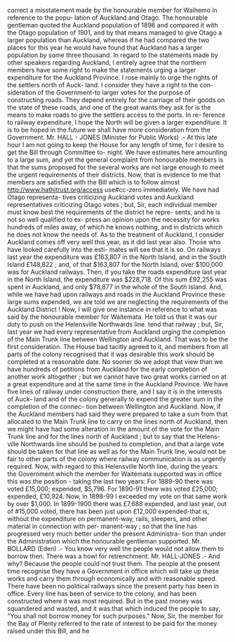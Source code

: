 correct a misstatement made by the honourable member for Waihemo in reference to the popu- lation of Auckland and Otago. The honourable gentleman quoted the Auckland population of 1896 and compared it with the Otago population of 1901, and by that means managed to give Otago a larger population than Auckland, whereas if he had compared the two places for this year he would have found that Auckland has a larger population by some three thousand. In regard to the statements made by other speakers regarding Auckland, I entirely agree that the northern members have some right to make the statements urging a larger expenditure for the Auckland Province. I rose mainly to urge the rights of the settlers north of Auck- land. I consider they have a right to the con- sideration of the Government-to larger votes for the purpose of constructing roads. They depend entirely for the carriage of their goods on the state of these roads, and one of the great wants they ask for is the means to make roads to give the settlers access to the ports. In re- ference to railway expenditure, I hope the North will be given a larger expenditure. It is to be hoped in the future we shall have more consideration from the Government. Mr. HALL - JONES (Minister for Public Works) .- At this late hour I am not going to keep the House for any length of time, for I desire to get the Bill through Committee to- night. We have estimates here amounting to a large sum, and yet the general complaint from honourable members is that the sums proposed for the several works are not large enough to meet the urgent requirements of their districts. Now, that is evidence to me that members are satisfied with the Bill which is to follow almost http://www.hathitrust.org/access use#cc-zero immediately. We have had Otago representa- tives criticizing Auckland votes and Auckland representatives criticizing Otago votes ; but, Sir, each individual member must know best the requirements of the district he repre- sents, and he is not so well qualified to ex- press an opinion upon the necessity for works hundreds of miles away, of which he knows nothing, and in districts which he does not know the needs of. As to the treatment of Auckland, I consider Auckland comes off very well this year, as it did last year also. Those who have looked carefully into the esti- mates will see that it is so. On railways last year the expenditure was £163,807 in the North Island, and in the South Island £148,822 ; and, of that $163,807 for the North Island, over $100,000 was for Auckland railways. Then, if you take the roads expenditure last year in the North Island, the expenditure was $228,718. Of this sum £92,255 was spent in Auckland, and only $78,877 in the whole of the South Island. And, while we have had upon railways and roads in the Auckland Province these large sums expended, we are told we are neglecting the requirements of the Auckland District ! Now, I will give one instance in reference to what was said by the honourable member for Waitemata. He told us that it was our duty to push on the Helensville Northwards line. tend that railway ; but, Sir, last year we had every representative from Auckland urging the completion of the Main Trunk line between Wellington and Auckland. That was to be the first consideration. The House bad tacitly agreed to it, and members from all parts of the colony recognised that it was desirable this work should be completed at a reasonable date. No sooner do we adopt that view than we have hundreds of petitions from Auckland for the early completion of another work altogether ; but we cannot have two great works carried on at a great expenditure and at the same time in the Auckland Province. We have five lines of railway under construction there, and I say it is in the interests of Auck- land and of the colony generally to expend the greater sum in the completion of the connec- tion between Wellington and Auckland. Now, if the Auckland members had said they were prepared to take a sum from that allocated to the Main Trunk line to carry on the lines north of Auckland, then we might have had some alteration in the amount of the vote for the Main Trunk line and for the lines north of Auckland ; but to say that the Helens- ville Northwards line should be pushed to completion, and that a large vote should be taken for that line as well as for the Main Trunk line, would not be fair to other parts of the colony where railway communication is as urgently required. Now, with regard to this Helensville North line, during the years the Government which the member for Waitemata supported was in office this was the position - taking the last two years: For 1889-90 there was voted £15,000; expended, $5,796. For 1890-91 there was voted £25,000; expended, £10,924. Now, in 1898-99 I exceeded my vote on that same work by over $1,000. In 1899-1900 there was £7,688 expended, and last year, out of #15,000 voted, there has been just upon £12,000 expended-that is, without the expenditure on permanent-way, rails, sleepers, and other material in connection with per- manent-way ; so that the line has progressed very much better under the present Administra- tion than under the Administration which the honourable gentleman supported. Mr. BOLLARD (Eden) .- You know very well the people would not allow them to borrow then. There was a howl for retrenchment. Mr. HALL-JONES .- And why? Because the people could not trust them. The people at the present time recognise they have a Government in office which will take up these works and carry them through economically and with reasonable speed. There have been no political railways since the present party has been in office. Every line has been of service to the colony, and has been constructed where it was most required. But in the past money was squandered and wasted, and it was that which induced the people to say, "You shall not borrow money for such purposes." Now, Sir, the member for the Bay of Plenty referred to the rate of interest to be paid for the money raised under this Bill, and he 